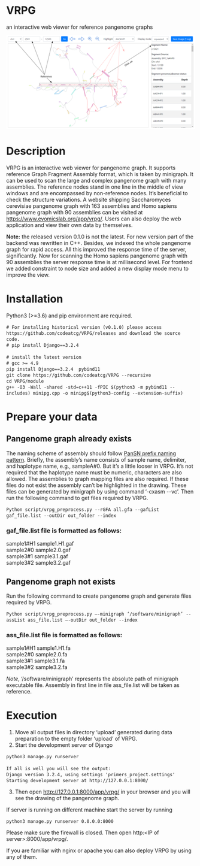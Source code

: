 # VRPG
an interactive web viewer for reference pangenome graphs

<p align="center">
    <img src="https://github.com/codeatcg/VRPG/blob/main/static/images/window2.png" />
</p>

# Description  
VRPG is an interactive web viewer for pangenome graph. It supports reference Graph Fragment Assembly format, which is taken by minigraph. It can be used to scan the large and complex pangenome graph with many assemblies. The reference nodes stand in one line in the middle of view windows and are encompassed by non-reference nodes. It’s beneficial to check the structure variations. A website shipping Saccharomyces cerevisiae pangenome graph with 163 assemblies and Homo sapiens pangenome graph with 90 assemblies can be visited at https://www.evomicslab.org/app/vrpg/. Users can also deploy the web application and view their own data by themselves.  

**Note:** the released version 0.1.0 is not the latest. For new version part of the backend was rewritten in C++. Besides, we indexed the whole pangenome graph for rapid access. All this improved the response time of the server, significantly. Now for scanning the Homo sapiens pangenome graph with 90 assemblies the server response time is at millisecond level. For frontend we added constraint to node size and added a new display mode menu to improve the view.  

# Installation  
Python3 (>=3.6) and pip environment are required.  

```
# For installing historical version (v0.1.0) please access https://github.com/codeatcg/VRPG/releases and download the source code.
# pip install Django==3.2.4 

# install the latest version
# gcc >= 4.9
pip install Django==3.2.4  pybind11
git clone https://github.com/codeatcg/VRPG --recursive  
cd VRPG/module
g++ -O3 -Wall -shared -std=c++11 -fPIC $(python3 -m pybind11 --includes) minipg.cpp -o minipg$(python3-config --extension-suffix)

```

# Prepare your data  

## Pangenome graph already exists  
The naming scheme of assembly should follow <a href="https://github.com/pangenome/PanSN-spec">PanSN prefix naming pattern</a>. Briefly, the assembly’s name consists of sample name, delimiter, and haplotype name, e.g., sampleA#0. But it’s a little looser in VRPG. It’s not required that the haplotype name must be numeric, characters are also allowed. The assemblies to graph mapping files are also required. If these files do not exist the assembly can’t be highlighted in the drawing. These files can be generated by minigraph by using command ‘-cxasm --vc’. Then run the following command to get files required by VRPG.  

```
Python script/vrpg_preprocess.py --rGFA all.gfa --gafList gaf_file.list --outDir out_folder --index
```

### gaf_file.list file is formatted as follows: 

sample1#H1	sample1.H1.gaf  
sample2#0	sample2.0.gaf  
sample3#1	sample3.1.gaf  
sample3#2	sample3.2.gaf  

## Pangenome graph not exists  

Run the following command to create pangenome graph and generate files required by VRPG.  

```
Python script/vrpg_preprocess.py –-minigraph ‘/software/minigraph’ --assList ass_file.list –-outDir out_folder --index
```

### ass_file.list file is formatted as follows:  
sample1#H1	sample1.H1.fa  
sample2#0	sample2.0.fa  
sample3#1	sample3.1.fa  
sample3#2	sample3.2.fa  

*Note*, ‘/software/minigraph’ represents the absolute path of minigraph executable file. Assembly in first line in file ass_file.list will be taken as reference.  


# Execution  
1. Move all output files in directory ‘upload’ generated during data preparation to the empty folder ‘upload’ of VRPG.
2. Start the development server of Django  

```
python3 manage.py runserver  

If all is well you will see the output:  
Django version 3.2.4, using settings 'primers_project.settings'  
Starting development server at http://127.0.0.1:8000/  
```

3. Then open http://127.0.0.1:8000/app/vrpg/ in your browser and you will see the drawing of the pangenome graph.  

If server is running on different machine start the server by running

```
python3 manage.py runserver 0.0.0.0:8000
```
Please make sure the firewall is closed. Then open <a>http:\<IP of server\>:8000/app/vrpg/</a>.

If you are familiar with nginx or apache you can also deploy VRPG by using any of them.



